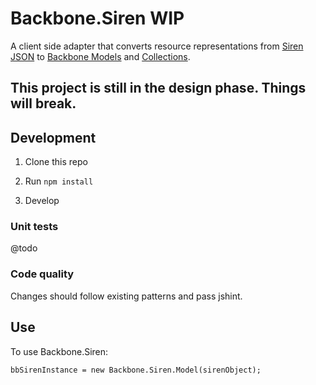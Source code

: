 # Backbone.Siren WIP

A client side adapter that converts resource representations from [Siren JSON](https://github.com/kevinswiber/siren) to [Backbone Models](http://backbonejs.org/#Model) and [Collections](http://backbonejs.org/#Collection).

## This project is still in the design phase.  Things will break.

## Development

1. Clone this repo

2. Run `npm install`

3. Develop

### Unit tests

@todo

### Code quality

Changes should follow existing patterns and pass jshint.

## Use

To use Backbone.Siren:

```
bbSirenInstance = new Backbone.Siren.Model(sirenObject);
```